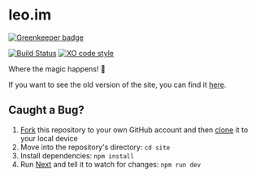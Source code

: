 # leo.im

[![Greenkeeper badge](https://badges.greenkeeper.io/leo/site.svg)](https://greenkeeper.io/)

[![Build Status](https://travis-ci.org/leo/site.svg?branch=master)](https://travis-ci.org/leo/site)
[![XO code style](https://img.shields.io/badge/code_style-XO-5ed9c7.svg)](https://github.com/sindresorhus/xo)

Where the magic happens! 🎩

If you want to see the old version of the site, you can find it [here](https://github.com/leo/site/tree/1b1459efb09526c48e9cb7be06dc703321605333).

## Caught a Bug?

1. [Fork](https://help.github.com/articles/fork-a-repo/) this repository to your own GitHub account and then [clone](https://help.github.com/articles/cloning-a-repository/) it to your local device
2. Move into the repository's directory: `cd site`
3. Install dependencies: `npm install`
4. Run [Next](https://github.com/zeit/next.js) and tell it to watch for changes: `npm run dev`
